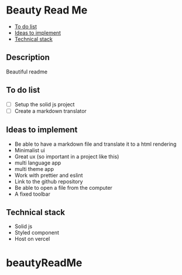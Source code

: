 # Beauty Read Me

- [To do list](#to-do-list)
- [Ideas to implement](#ideas-to-implement)
- [Technical stack](#technical-stack)

## Description

Beautiful readme

## To do list

- [ ] Setup the solid js project
- [ ] Create a markdown translator

## Ideas to implement

- Be able to have a markdown file and translate it to a html rendering
- Minimalist ui
- Great ux (so important in a project like this)
- multi language app
- multi theme app
- Work with prettier and eslint
- Link to the github repository
- Be able to open a file from the computer
- A fixed toolbar

## Technical stack

- Solid js
- Styled component
- Host on vercel
# beautyReadMe
